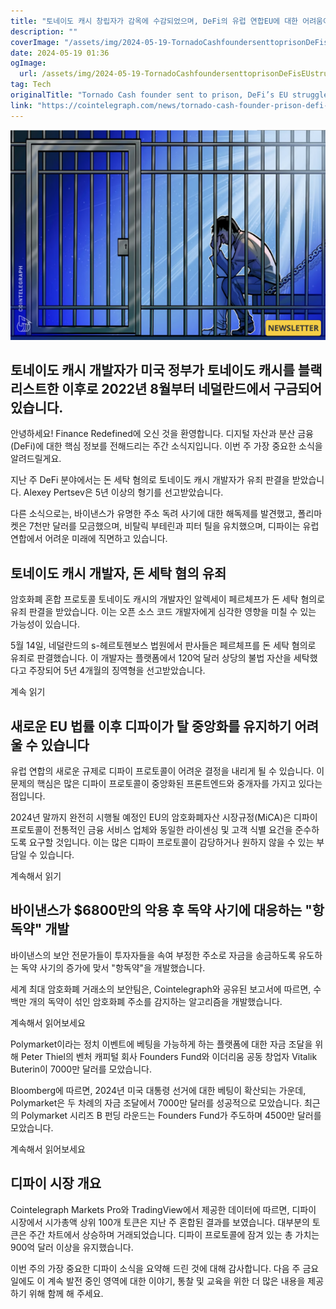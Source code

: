 ```yaml
---
title: "토네이도 캐시 창립자가 감옥에 수감되었으며, DeFi의 유럽 연합EU에 대한 어려움이 계속되고 있습니다 Finance Redefined입니다"
description: ""
coverImage: "/assets/img/2024-05-19-TornadoCashfoundersenttoprisonDeFisEUstrugglesFinanceRedefined_thumbnail.png"
date: 2024-05-19 01:36
ogImage: 
  url: /assets/img/2024-05-19-TornadoCashfoundersenttoprisonDeFisEUstrugglesFinanceRedefined_thumbnail.png
tag: Tech
originalTitle: "Tornado Cash founder sent to prison, DeFi’s EU struggles: Finance Redefined"
link: "https://cointelegraph.com/news/tornado-cash-founder-prison-defi-eu-struggles-finance-redefined"
---
```



![2024-05-19-TornadoCashfoundersenttoprisonDeFisEUstrugglesFinanceRedefined_thumbnail](/assets/img/2024-05-19-TornadoCashfoundersenttoprisonDeFisEUstrugglesFinanceRedefined_thumbnail.png)

## 토네이도 캐시 개발자가 미국 정부가 토네이도 캐시를 블랙리스트한 이후로 2022년 8월부터 네덜란드에서 구금되어 있습니다.

안녕하세요! Finance Redefined에 오신 것을 환영합니다. 디지털 자산과 분산 금융(DeFi)에 대한 핵심 정보를 전해드리는 주간 소식지입니다. 이번 주 가장 중요한 소식을 알려드릴게요.

지난 주 DeFi 분야에서는 돈 세탁 혐의로 토네이도 캐시 개발자가 유죄 판결을 받았습니다. Alexey Pertsev은 5년 이상의 형기를 선고받았습니다.

<div class="content-ad"></div>

다른 소식으로는, 바이낸스가 유명한 주소 독려 사기에 대한 해독제를 발견했고, 폴리마켓은 7천만 달러를 모금했으며, 비탈릭 부테린과 피터 틸을 유치했으며, 디파이는 유럽 연합에서 어려운 미래에 직면하고 있습니다.

## 토네이도 캐시 개발자, 돈 세탁 혐의 유죄

암호화폐 혼합 프로토콜 토네이도 캐시의 개발자인 알렉세이 페르체프가 돈 세탁 혐의로 유죄 판결을 받았습니다. 이는 오픈 소스 코드 개발자에게 심각한 영향을 미칠 수 있는 가능성이 있습니다.

5월 14일, 네덜란드의 s-헤르토헨보스 법원에서 판사들은 페르체프를 돈 세탁 혐의로 유죄로 판결했습니다. 이 개발자는 플랫폼에서 120억 달러 상당의 불법 자산을 세탁했다고 주장되어 5년 4개월의 징역형을 선고받았습니다.

<div class="content-ad"></div>

계속 읽기

## 새로운 EU 법률 이후 디파이가 탈 중앙화를 유지하기 어려울 수 있습니다

유럽 연합의 새로운 규제로 디파이 프로토콜이 어려운 결정을 내리게 될 수 있습니다. 이 문제의 핵심은 많은 디파이 프로토콜이 중앙화된 프론트엔드와 중개자를 가지고 있다는 점입니다.

2024년 말까지 완전히 시행될 예정인 EU의 암호화폐자산 시장규정(MiCA)은 디파이 프로토콜이 전통적인 금융 서비스 업체와 동일한 라이센싱 및 고객 식별 요건을 준수하도록 요구할 것입니다. 이는 많은 디파이 프로토콜이 감당하거나 원하지 않을 수 있는 부담일 수 있습니다.

<div class="content-ad"></div>

계속해서 읽기

## 바이낸스가 $6800만의 악용 후 독약 사기에 대응하는 "항독약" 개발

바이낸스의 보안 전문가들이 투자자들을 속여 부정한 주소로 자금을 송금하도록 유도하는 독약 사기의 증가에 맞서 "항독약"을 개발했습니다.

세계 최대 암호화폐 거래소의 보안팀은, Cointelegraph와 공유된 보고서에 따르면, 수백만 개의 독약이 섞인 암호화폐 주소를 감지하는 알고리즘을 개발했습니다.

<div class="content-ad"></div>

계속해서 읽어보세요

Polymarket이라는 정치 이벤트에 베팅을 가능하게 하는 플랫폼에 대한 자금 조달을 위해 Peter Thiel의 벤처 캐피털 회사 Founders Fund와 이더리움 공동 창업자 Vitalik Buterin이 7000만 달러를 모았습니다.

Bloomberg에 따르면, 2024년 미국 대통령 선거에 대한 베팅이 확산되는 가운데, Polymarket은 두 차례의 자금 조달에서 7000만 달러를 성공적으로 모았습니다. 최근의 Polymarket 시리즈 B 펀딩 라운드는 Founders Fund가 주도하며 4500만 달러를 모았습니다.

<div class="content-ad"></div>

계속해서 읽어보세요

## 디파이 시장 개요

Cointelegraph Markets Pro와 TradingView에서 제공한 데이터에 따르면, 디파이 시장에서 시가총액 상위 100개 토큰은 지난 주 혼합된 결과를 보였습니다. 대부분의 토큰은 주간 차트에서 상승하며 거래되었습니다. 디파이 프로토콜에 잠겨 있는 총 가치는 900억 달러 이상을 유지했습니다.

이번 주의 가장 중요한 디파이 소식을 요약해 드린 것에 대해 감사합니다. 다음 주 금요일에도 이 계속 발전 중인 영역에 대한 이야기, 통찰 및 교육을 위한 더 많은 내용을 제공하기 위해 함께 해 주세요.